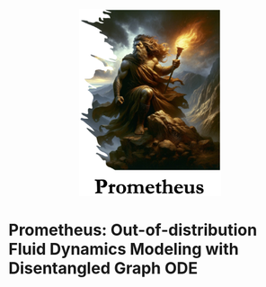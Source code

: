 <p align="center" width="100%">
  <img src='figure/Prometues.png' width="50%">
</p>


# Prometheus: Out-of-distribution Fluid Dynamics Modeling with Disentangled Graph ODE
